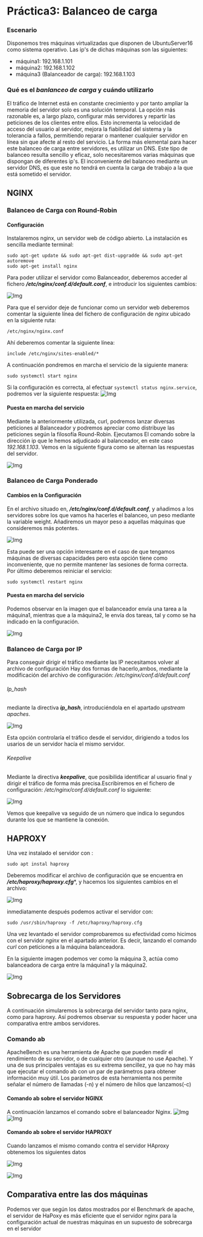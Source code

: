 # Práctica3: Balanceo de carga
### Escenario
Disponemos tres máquinas virtualizadas que disponen de UbuntuServer16
como sistema operativo. Las ip's de dichas máquinas son las siguientes:
* máquina1: 192.168.1.101
* máquina2: 192.168.1.102
* máquina3 (Balanceador de carga): 192.168.1.103


### Qué es el ***banlanceo de carga*** y cuándo utilizarlo
El tráfico de Internet está en constante crecimiento y por tanto ampliar la memoria del servidor solo es una solución temporal. La opción más razonable es, a largo plazo, configurar más servidores y repartir las peticiones de los clientes entre ellos. Esto incrementa la velocidad de acceso del usuario al servidor, mejora la fiabilidad del sistema y la tolerancia a fallos, permitiendo reparar o mantener cualquier servidor en línea sin que afecte al resto del servicio.
La forma más elemental para hacer este balanceo de carga entre servidores, es utilizar un DNS. Este tipo de balanceo resulta sencillo y eficaz, solo necesitaremos varias máquinas que dispongan de diferentes ip's. El inconveniente del balanceo mediante un servidor DNS, es que este no tendrá en cuenta la carga de trabajo a la que está sometido el servidor.

## NGINX
### Balanceo de Carga  con  Round-Robin

#### Configuración
Instalaremos nginx, un servidor web de código abierto. La instalación es sencilla mediante terminal:
~~~~
sudo apt-get update && sudo apt-get dist-upgradde && sudo apt-get autoremove
sudo apt-get install nginx
~~~~
Para poder utilizar el servidor como Balanceador, deberemos acceder al fichero ***/etc/nginx/conf.d/default.conf***, e introducir los siguientes cambios:

![Img][im1]

Para que el servidor deje de funcionar como un servidor web deberemos comentar la siguiente línea del fichero de configuración de *nginx* ubicado en la siguiente ruta:

`/etc/nginx/nginx.conf`

Ahí deberemos comentar la siguiente línea:

`include /etc/nginx/sites-enabled/*`

A continuación pondremos en marcha el servicio de la siguiente manera:

`sudo systemctl start nginx`

Si la configuración es correcta, al efectuar
`systemctl status nginx.service`, podremos ver la siguiente respuesta:
![Img][im2]

#### Puesta en marcha del servicio
Mediante la anteriormente utilizada, curl, podremos lanzar diversas peticiones al Balanceador y podremos apreciar como distribuye las peticiones según la filosofía Round-Robin. Ejecutamos El comando sobre la dirección ip que le hemos adjudicado al balanceador, en este caso *192.168.1.103*.
Vemos en la siguiente figura como se alternan las respuestas del servidor.

![Img][im3]


### Balanceo de Carga Ponderado
#### Cambios en la Configuración
En el archivo situado en, ***/etc/nginx/conf.d/default.conf***, y añadimos a los servidores sobre los que vamos ha hacerles el balanceo, un peso mediante la variable weight. Añadiremos un mayor peso a aquellas máquinas que consideremos más potentes.

![Img][im4]

Esta puede ser una opción interesante en el caso de que tengamos máquinas de diversas capacidades pero esta opción tiene como inconveniente, que no permite mantener las sesiones de forma correcta.
Por último deberemos reiniciar el servicio:

`sudo systemctl restart nginx`
#### Puesta en marcha del servicio
Podemos observar en la imagen que el balanceador envía una tarea a la máquina1, mientras que a la máquina2, le envía dos tareas, tal y como se ha indicado en la configuración.

![Img][im5]

### Balanceo de Carga por IP
Para conseguir dirigir  el tráfico mediante las IP necesitamos volver al archivo de configuración
Hay dos formas de hacerlo,ambos, mediante la modificación del archivo de configuración: */etc/nginx/conf.d/default.conf*

###### Ip_hash
mediante la directiva ***ip_hash***, introduciéndola en el apartado *upstream apaches*.

![Img][im6]

Esta opción controlaría el tráfico desde el servidor, dirigiendo a todos los usarios de un servidor hacía el mismo servidor.

###### Keepalive
Mediante la directiva ***keepalive***, que posibilida identificar al usuario final y dirigir el tráfico de forma más precisa.Escribiremos en el fichero de configuración: */etc/nginx/conf.d/default.conf* lo siguiente:

![Img][im7]

Vemos que keepalive va seguido de un número que indica lo segundos durante los que se mantiene la conexión.



## HAPROXY
Una vez instalado el servidor con :

`sudo apt instal haproxy`

Deberemos modificar el archivo de configuración que se encuentra en ***/etc/haproxy/haproxy.cfg****, y hacemos los siguientes cambios en el archivo:

![Img][im8]

inmediatamente después podemos activar el servidor con:

`sudo /usr/sbin/haproxy -f /etc/haproxy/haproxy.cfg`

Una vez levantado el servidor comprobaremos su efectividad como hicimos con el servidor *nginx* en el apartado anterior. Es decir, lanzando el comando *curl* con peticiones a la máquina balanceadora.

En la siguiente imagen podemos ver como la máquina 3, actúa como balanceadora de carga entre la máquina1 y la máquina2.

![Img][im9]



## Sobrecarga de los Servidores
A continuación simularemos la sobrecarga del servidor tanto para nginx, como para haproxy. Así podremos observar su respuesta y poder hacer una comparativa entre ambos servidores.


### Comando ab

  ApacheBench es una herramienta de Apache que pueden medir el rendimiento de su servidor, o de cualquier otro (aunque no use Apache). Y una de sus principales ventajas es su extrema sencillez, ya que no hay más que ejecutar el comando ab con un par de parámetros para obtener información muy útil.
  Los parámetros de esta herramienta nos permite señalar el número de llamadas (-n) y el número de hilos que lanzamos(-c)
#### Comando ab sobre el servidor NGINX
A continuación lanzamos el comando sobre el balanceador Nginx.
![Img][im12]
![Img][im13]

#### Comando ab sobre el servidor HAPROXY
Cuando lanzamos el mismo comando contra el servidor HAproxy obtenemos los siguientes datos

![Img][im10]

![Img][im11]

## Comparativa entre las dos máquinas
Podemos ver que según los datos mostrados por el Benchmark de apache, el servidor de HaPoxy es más eficiente que el servidor nginx para la configuración actual de nuestras máquinas en un supuesto de sobrecarga en el servidor

[im1]:Imagenes/P3/configuracionRoundRobin.png
[im2]:Imagenes/P3/status.png
[im3]:Imagenes/P3/round-robin.png
[im4]:Imagenes/P3/roundrobinWeight.png
[im5]:Imagenes/P3/salidaWeight.png
[im6]:Imagenes/P3/ip.png
[im7]:Imagenes/P3/keep.png
[im8]: Imagenes/P3/configur_haP.png

[im9]: Imagenes/P3/salidaHA.png
[im10]: Imagenes/P3/sobrecargaHA1.png
[im11]: Imagenes/P3/sobrecargaHA2.png
[im12]: Imagenes/P3/abnginx.png
[im13]: Imagenes/P3/abnginx2.png
